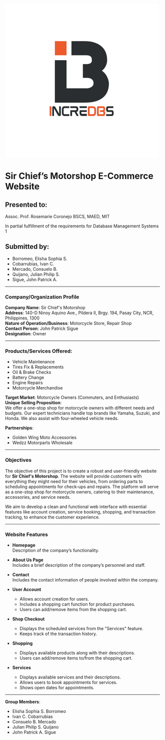 ![Sir Chief’s Motorshop Logo](assets/incredbs.png)

# Sir Chief’s Motorshop E-Commerce Website

## Presented to:
Assoc. Prof. Rosemarie Coronejo BSCS, MAED, MIT 

In partial fulfillment of the requirements for Database Management Systems 1

## Submitted by:
- Borromeo, Elisha Sophia S.
- Cobarrubias, Ivan C.
- Mercado, Consuelo B.
- Quijano, Julian Philip S.
- Sigue, John Patrick A.

---

### Company/Organization Profile

**Company Name**: Sir Chief's Motorshop  
**Address**: 140-D Ninoy Aquino Ave., Pildera II, Brgy. 194, Pasay City, NCR, Philippines, 1300  
**Nature of Operation/Business**: Motorcycle Store, Repair Shop  
**Contact Person**: John Patrick Sigue  
**Designation**: Owner  

---

### Products/Services Offered:
- Vehicle Maintenance
- Tires Fix & Replacements
- Oil & Brake Checks
- Battery Change
- Engine Repairs
- Motorcycle Merchandise  

**Target Market**: Motorcycle Owners (Commuters, and Enthusiasts)  
**Unique Selling Proposition**:  
We offer a one-stop shop for motorcycle owners with different needs and budgets. Our expert technicians handle top brands like Yamaha, Suzuki, and Honda. We also assist with four-wheeled vehicle needs.  

**Partnerships**:  
- Golden Wing Moto Accessories  
- Wedzz Motorparts Wholesale  

---

### Objectives
The objective of this project is to create a robust and user-friendly website for **Sir Chief's Motorshop**. The website will provide customers with everything they might need for their vehicles, from ordering parts to scheduling appointments for check-ups and repairs. The platform will serve as a one-stop shop for motorcycle owners, catering to their maintenance, accessories, and service needs.

We aim to develop a clean and functional web interface with essential features like account creation, service booking, shopping, and transaction tracking, to enhance the customer experience.

---

### Website Features

- **Homepage**  
  Description of the company’s functionality.

- **About Us Page**  
  Includes a brief description of the company’s personnel and staff.

- **Contact**  
  Includes the contact information of people involved within the company.

- **User Account**  
  - Allows account creation for users.  
  - Includes a shopping cart function for product purchases.  
  - Users can add/remove items from the shopping cart.

- **Shop Checkout**  
  - Displays the scheduled services from the "Services" feature.  
  - Keeps track of the transaction history.

- **Shopping**  
  - Displays available products along with their descriptions.  
  - Users can add/remove items to/from the shopping cart.

- **Services**  
  - Displays available services and their descriptions.  
  - Allows users to book appointments for services.  
  - Shows open dates for appointments.

---


**Group Members**:
- Elisha Sophia S. Borromeo
- Ivan C. Cobarrubias
- Consuelo B. Mercado
- Julian Philip S. Quijano
- John Patrick A. Sigue

